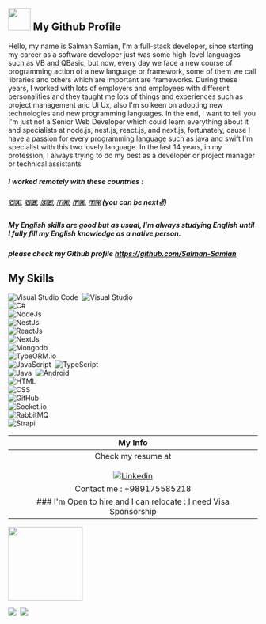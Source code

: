 
## <img src="https://media1.giphy.com/media/du3J3cXyzhj75IOgvA/giphy.gif" width="45"> My Github Profile

Hello, my name is Salman Samian, I'm a full-stack developer, since starting my career as a software developer just was some high-level languages such as VB and QBasic, but now, every day we face a new course of programming action of a new language or framework, some of them we call libraries and others which are important are frameworks. During these years, I worked with lots of employers and employees with different personalities and they taught me lots of things and experiences such as project management and Ui Ux, also I'm so keen on adopting new technologies and new programming languages. In the end, I want to tell you I'm just not a Senior Web Developer which could learn everything about it and specialists at node.js, nest.js, react.js, and next.js, fortunately, cause I have a passion for every programming language such as java and swift I'm specialist with this two lovely language.
In the last 14 years, in my profession, I always trying to do my best as a developer or project manager or technical assistants


##### I worked remotely with these countries :
##### 🇨🇦, 🇬🇧, 🇸🇪, 🇮🇷, 🇹🇷, 🇹🇼 (you can be next✌)

##### My English skills are good but as usual, I'm always studying English until I fully fill my English knowledge as a native person. 

##### please check my Github profile https://github.com/Salman-Samian






## My Skills

![Visual Studio Code](https://img.shields.io/badge/-Visual%20Studio%20Code-05122A?style=for-the-badge&logo=visual-studio-code&logoColor=007ACC)&nbsp;
![Visual Studio](https://img.shields.io/badge/-Visual%20Studio-05122A?style=for-the-badge&logo=visual-studio&logoColor=007ACC)&nbsp;<br/>
![C#](https://img.shields.io/badge/-CSharp-05122A?style=for-the-badge&logo=csharp)&nbsp;<br/>
![NodeJs](https://img.shields.io/badge/-NodeJs-05122A?style=for-the-badge&logo=node.js)&nbsp;<br/>
![NestJs](https://img.shields.io/badge/-NestJs-05122A?style=for-the-badge&logo=nestjs&&logoColor=red)&nbsp;<br/>
![ReactJs](https://img.shields.io/badge/-ReactJs-05122A?style=for-the-badge&logo=React)&nbsp;<br/>
![NextJs](https://img.shields.io/badge/-NextJs-05122A?style=for-the-badge&logo=Next.js)&nbsp;<br/>
![Mongodb](https://img.shields.io/badge/-Mongodb-05122A?style=for-the-badge&logo=Mongodb)&nbsp;<br/>
![TypeORM.io](https://img.shields.io/badge/-TypeORM.io-05122A?style=for-the-badge&logo=TypeORM.io)&nbsp;<br/>
![JavaScript](https://img.shields.io/badge/-JavaScript-05122A?style=for-the-badge&logo=javascript)&nbsp;
![TypeScript](https://img.shields.io/badge/-TypeScript-05122A?style=for-the-badge&logo=typescript)&nbsp;<br/>
![Java](https://img.shields.io/badge/-Java-05122A?style=for-the-badge&logo=Java&logoColor=FFA518)&nbsp;
![Android](https://img.shields.io/badge/-Android-05122A?style=for-the-badge&logo=Android&logoColor=lightgreen)&nbsp;<br/>
![HTML](https://img.shields.io/badge/-HTML-05122A?style=for-the-badge&logo=HTML5)&nbsp;<br/>
![CSS](https://img.shields.io/badge/-CSS-05122A?style=for-the-badge&logo=CSS3&logoColor=1572B6)&nbsp;<br/>
![GitHub](https://img.shields.io/badge/-GitHub-05122A?style=for-the-badge&logo=github)&nbsp;<br/>
![Socket.io](https://img.shields.io/badge/-Socket.io-05122A?style=for-the-badge&logo=Socket.io)&nbsp;<br/>
![RabbitMQ](https://img.shields.io/badge/-RabbitMQ-05122A?style=for-the-badge&logo=rabbitmq)&nbsp;<br/>
![Strapi](https://img.shields.io/badge/-Strapi-05122A?style=for-the-badge&logo=Strapi)&nbsp;<br/>






|  My Info   	|
|:-:	|
|Check my resume at </br></br> [![Linkedin](https://img.shields.io/badge/LinkedIn-0077B5?style=for-the-badge&logo=linkedin&logoColor=white)](https://www.linkedin.com/in/salmansamian/)   	|
|Contact me : +989175585218   	|
| ### I'm Open to hire and I can relocate : I need Visa Sponsorship   	|


<!-- ![Top Langs](ht[](url)tps://github-readme-stats.vercel.app/api/top-langs/?username=salman-samian&hide=makefile,perl&theme=dark) -->




<img src="https://media1.giphy.com/media/SXxI9NlwvYiY3bRsck/giphy.gif" width="150">


![](https://hit.yhype.me/github/profile?user_id=4800349)&nbsp;
![](https://komarev.com/ghpvc/?username=salman-samian&label=PROFILE+VIEWS)



<!-- [![Anurag's GitHub stats](https://github-readme-stats.vercel.app/api?username=salman-samian)](https://github.com/anuraghazra/github-readme-stats) -->



<!--  <img src="http://ghchart.rshah.org/17A2B8 /salman-samian" alt="Salman Samian Github"> -->
